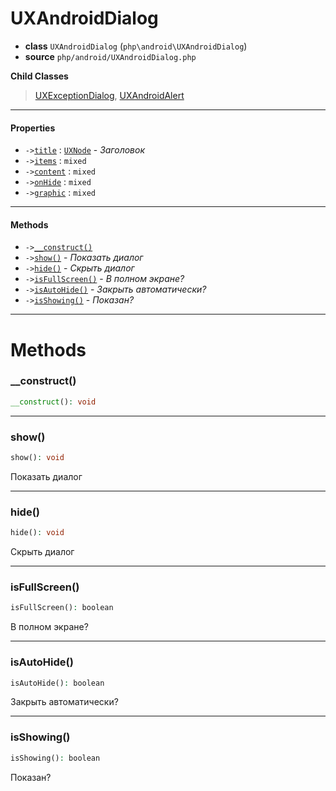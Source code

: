 # UXAndroidDialog

- **class** `UXAndroidDialog` (`php\android\UXAndroidDialog`)
- **source** `php/android/UXAndroidDialog.php`

**Child Classes**

> [UXExceptionDialog](https://github.com/VenityStudio/android/tree/master/jphp-android-ext/api-docs/classes/php/android/UXExceptionDialog.md), [UXAndroidAlert](https://github.com/VenityStudio/android/tree/master/jphp-android-ext/api-docs/classes/php/android/UXAndroidAlert.md)

---

#### Properties

- `->`[`title`](#prop-title) : [`UXNode`](https://github.com/VenityStudio/android/tree/master/jphp-android-ext/api-docs/classes/php/gui/UXNode.md) - _Заголовок_
- `->`[`items`](#prop-items) : `mixed`
- `->`[`content`](#prop-content) : `mixed`
- `->`[`onHide`](#prop-onhide) : `mixed`
- `->`[`graphic`](#prop-graphic) : `mixed`

---

#### Methods

- `->`[`__construct()`](#method-__construct)
- `->`[`show()`](#method-show) - _Показать диалог_
- `->`[`hide()`](#method-hide) - _Скрыть диалог_
- `->`[`isFullScreen()`](#method-isfullscreen) - _В полном экране?_
- `->`[`isAutoHide()`](#method-isautohide) - _Закрыть автоматически?_
- `->`[`isShowing()`](#method-isshowing) - _Показан?_

---
# Methods

<a name="method-__construct"></a>

### __construct()
```php
__construct(): void
```

---

<a name="method-show"></a>

### show()
```php
show(): void
```
Показать диалог

---

<a name="method-hide"></a>

### hide()
```php
hide(): void
```
Скрыть диалог

---

<a name="method-isfullscreen"></a>

### isFullScreen()
```php
isFullScreen(): boolean
```
В полном экране?

---

<a name="method-isautohide"></a>

### isAutoHide()
```php
isAutoHide(): boolean
```
Закрыть автоматически?

---

<a name="method-isshowing"></a>

### isShowing()
```php
isShowing(): boolean
```
Показан?